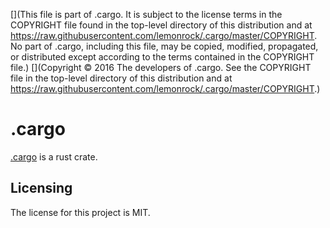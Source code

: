[](This file is part of .cargo. It is subject to the license terms in the COPYRIGHT file found in the top-level directory of this distribution and at https://raw.githubusercontent.com/lemonrock/.cargo/master/COPYRIGHT. No part of .cargo, including this file, may be copied, modified, propagated, or distributed except according to the terms contained in the COPYRIGHT file.)
[](Copyright © 2016 The developers of .cargo. See the COPYRIGHT file in the top-level directory of this distribution and at https://raw.githubusercontent.com/lemonrock/.cargo/master/COPYRIGHT.)

# .cargo

[.cargo] is a rust crate.


## Licensing

The license for this project is MIT.

[.cargo]: https://github.com/lemonrock/.cargo ".cargo GitHub page"
